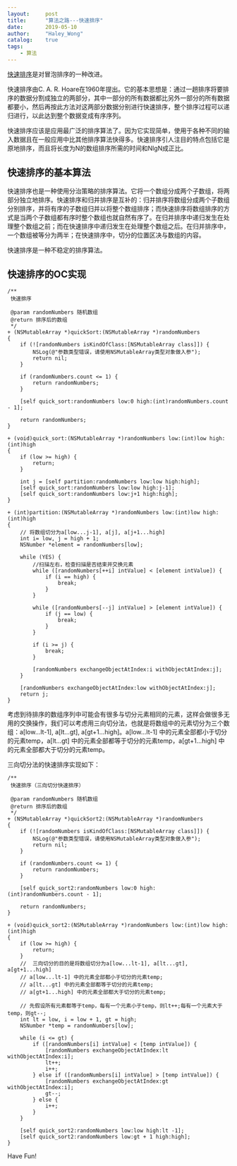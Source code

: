 ```yaml
---
layout:     post
title:      "算法之路---快速排序"
date:       2019-05-10
author:     "Haley_Wong"
catalog:    true
tags:
    - 算法
---
```


[快速排序](https://baike.baidu.com/item/%E5%BF%AB%E9%80%9F%E6%8E%92%E5%BA%8F%E7%AE%97%E6%B3%95/369842?fromtitle=%E5%BF%AB%E9%80%9F%E6%8E%92%E5%BA%8F&fromid=2084344&fr=aladdin)是对冒泡排序的一种改进。

快速排序由C. A. R. Hoare在1960年提出。它的基本思想是：通过一趟排序将要排序的数据分割成独立的两部分，其中一部分的所有数据都比另外一部分的所有数据都要小，然后再按此方法对这两部分数据分别进行快速排序，整个排序过程可以递归进行，以此达到整个数据变成有序序列。

快速排序应该是应用最广泛的排序算法了。因为它实现简单，使用于各种不同的输入数据且在一般应用中比其他排序算法快得多。快速排序引人注目的特点包括它是原地排序，而且将长度为N的数组排序所需的时间和NlgN成正比。

## 快速排序的基本算法
快速排序也是一种使用分治策略的排序算法。它将一个数组分成两个子数组，将两部分独立地排序。快速排序和归并排序是互补的：归并排序将数组分成两个子数组分别排序，并将有序的子数组归并以将整个数组排序；而快速排序将数组排序的方式是当两个子数组都有序时整个数组也就自然有序了。在归并排序中递归发生在处理整个数组之前；而在快速排序中递归发生在处理整个数组之后。在归并排序中，一个数组被等分为两半；在快速排序中，切分的位置区决与数组的内容。

快速排序是一种不稳定的排序算法。

## 快速排序的OC实现

```
/**
 快速排序

 @param randomNumbers 随机数组
 @return 排序后的数组
 */
+ (NSMutableArray *)quickSort:(NSMutableArray *)randomNumbers
{
    if (![randomNumbers isKindOfClass:[NSMutableArray class]]) {
        NSLog(@"参数类型错误，请使用NSMutableArray类型对象做入参");
        return nil;
    }

    if (randomNumbers.count <= 1) {
        return randomNumbers;
    }

    [self quick_sort:randomNumbers low:0 high:(int)randomNumbers.count - 1];

    return randomNumbers;
}

+ (void)quick_sort:(NSMutableArray *)randomNumbers low:(int)low high:(int)high
{
    if (low >= high) {
        return;
    }

    int j = [self partition:randomNumbers low:low high:high];
    [self quick_sort:randomNumbers low:low high:j-1];
    [self quick_sort:randomNumbers low:j+1 high:high];
}

+ (int)partition:(NSMutableArray *)randomNumbers low:(int)low high:(int)high
{
    // 将数组切分为a[low...j-1], a[j], a[j+1...high]
    int i= low, j = high + 1;
    NSNumber *element = randomNumbers[low];

    while (YES) {
        //扫描左右，检查扫描是否结束并交换元素
        while ([randomNumbers[++i] intValue] < [element intValue]) {
            if (i == high) {
                break;
            }
        }

        while ([randomNumbers[--j] intValue] > [element intValue]) {
            if (j == low) {
                break;
            }
        }

        if (i >= j) {
            break;
        }

        [randomNumbers exchangeObjectAtIndex:i withObjectAtIndex:j];
    }

    [randomNumbers exchangeObjectAtIndex:low withObjectAtIndex:j];
    return j;
}
```

考虑到待排序的数组序列中可能会有很多与切分元素相同的元素，这样会做很多无用的交换操作，我们可以考虑用三向切分法，也就是将数组中的元素切分为三个数组：a[low...lt-1], a[lt...gt], a[gt+1...high]。a[low...lt-1] 中的元素全部都小于切分的元素temp，a[lt...gt] 中的元素全部都等于切分的元素temp，a[gt+1...high] 中的元素全部都大于切分的元素temp。

三向切分法的快速排序实现如下：

```
/**
 快速排序（三向切分快速排序）
 
 @param randomNumbers 随机数组
 @return 排序后的数组
 */
+ (NSMutableArray *)quickSort2:(NSMutableArray *)randomNumbers
{
    if (![randomNumbers isKindOfClass:[NSMutableArray class]]) {
        NSLog(@"参数类型错误，请使用NSMutableArray类型对象做入参");
        return nil;
    }
    
    if (randomNumbers.count <= 1) {
        return randomNumbers;
    }
    
    [self quick_sort2:randomNumbers low:0 high:(int)randomNumbers.count - 1];
    
    return randomNumbers;
}

+ (void)quick_sort2:(NSMutableArray *)randomNumbers low:(int)low high:(int)high
{
    if (low >= high) {
        return;
    }
    //  三向切分的目的是将数组切分为a[low...lt-1], a[lt...gt], a[gt+1...high]
    // a[low...lt-1] 中的元素全部都小于切分的元素temp;
    // a[lt...gt] 中的元素全部都等于切分的元素temp;
    // a[gt+1...high] 中的元素全部都大于切分的元素temp;
    
    // 先假设所有元素都等于temp，每有一个元素小于temp，则lt++;每有一个元素大于temp，则gt--;
    int lt = low, i = low + 1, gt = high;
    NSNumber *temp = randomNumbers[low];
    
    while (i <= gt) {
        if ([randomNumbers[i] intValue] < [temp intValue]) {
            [randomNumbers exchangeObjectAtIndex:lt withObjectAtIndex:i];
            lt++;
            i++;
        } else if ([randomNumbers[i] intValue] > [temp intValue]) {
            [randomNumbers exchangeObjectAtIndex:gt withObjectAtIndex:i];
            gt--;
        } else {
            i++;
        }
    }
    
    [self quick_sort2:randomNumbers low:low high:lt -1];
    [self quick_sort2:randomNumbers low:gt + 1 high:high];
}

```

Have Fun!








 
  


